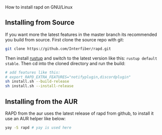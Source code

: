 How to install rapd on GNU/Linux

## Installing from Source
If you want more the latest features in the master branch its recommended you build from source.
First clone the source repo with git:
```bash
git clone https://github.com/Interfiber/rapd.git
```
Then install [rustup](https://rustup.rs) and switch to the latest version like this: ```rustup default stable```.
Then cd into the cloned directory and run the build:
```bash
# add features like this:
# export RAPD_EXTRA_FEATURES="notifyplugin,discordplugin"
sh install.sh --build-release
sh install.sh --install-release
```

## Installing from the AUR
RAPD from the aur uses the latest release of rapd from github, to install it use an AUR helper like below:
```bash
yay -S rapd # yay is used here
```
